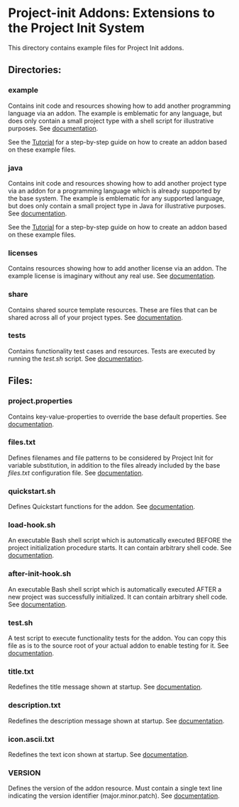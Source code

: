 # Project-init Addons: Extensions to the Project Init System

This directory contains example files for Project Init addons.


## **Directories:**

### example

Contains init code and resources showing how to add another programming language via an addon. The example is emblematic for any language, but does only contain a small project type with a shell script for illustrative purposes. See [documentation](https://github.com/raven-computing/project-init/wiki/Addons#add-custom-programming-languages).

See the [Tutorial](https://github.com/raven-computing/project-init/wiki/Tutorial%3A-Add-a-New-Programming-Language) for a step-by-step guide on how to create an addon based on these example files.

### java

Contains init code and resources showing how to add another project type via an addon for a programming language which is already supported by the base system. The example is emblematic for any supported language, but does only contain a small project type in Java for illustrative purposes. See [documentation](https://github.com/raven-computing/project-init/wiki/Addons#add-custom-project-types).

See the [Tutorial](https://github.com/raven-computing/project-init/wiki/Tutorial%3A-Add-a-New-Project-Type) for a step-by-step guide on how to create an addon based on these example files.

### licenses

Contains resources showing how to add another license via an addon. The example license is imaginary without any real use. See [documentation](https://github.com/raven-computing/project-init/wiki/Addons#add-custom-licenses).

### share

Contains shared source template resources. These are files that can be shared across all of your project types. See [documentation](https://github.com/raven-computing/project-init/wiki/Addons#shared-source-templates).

### tests

Contains functionality test cases and resources. Tests are executed by running the *test.sh* script. See [documentation](https://github.com/raven-computing/project-init/wiki/Addons#testing).

## **Files:**

### project.properties

Contains key-value-properties to override the base default properties. See [documentation](https://github.com/raven-computing/project-init/wiki/Addons#configuration).

### files.txt

Defines filenames and file patterns to be considered by Project Init for variable substitution, in addition to the files already included by the base *files.txt* configuration file. See [documentation](https://github.com/raven-computing/project-init/wiki/Addons#variable-substitution).

### quickstart.sh

Defines Quickstart functions for the addon. See [documentation](https://github.com/raven-computing/project-init/wiki/Addons#quickstart-functions).

### load-hook.sh

An executable Bash shell script which is automatically executed BEFORE the project initialization procedure starts. It can contain arbitrary shell code. See [documentation](https://github.com/raven-computing/project-init/wiki/Addons#load-hook).

### after-init-hook.sh

An executable Bash shell script which is automatically executed AFTER a new project was successfully initialized. It can contain arbitrary shell code. See [documentation](https://github.com/raven-computing/project-init/wiki/Addons#after-init-hook).

### test.sh

A test script to execute functionality tests for the addon. You can copy this file as is to the source root of your actual addon to enable testing for it. See [documentation](https://github.com/raven-computing/project-init/wiki/Addons#tests-setup).

### title.txt

Redefines the title message shown at startup. See [documentation](https://github.com/raven-computing/project-init/wiki/Addons#title).

### description.txt

Redefines the description message shown at startup. See [documentation](https://github.com/raven-computing/project-init/wiki/Addons#description).

### icon.ascii.txt

Redefines the text icon shown at startup. See [documentation](https://github.com/raven-computing/project-init/wiki/Addons#icon).

### VERSION

Defines the version of the addon resource. Must contain a single text line indicating the version identifier (major.minor.patch). See [documentation](https://github.com/raven-computing/project-init/wiki/Addons#versioning).

